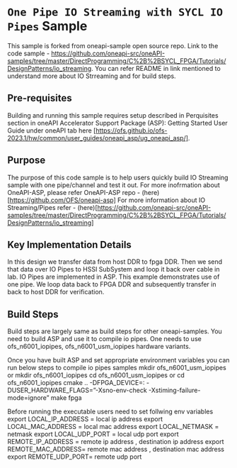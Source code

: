 # `One Pipe IO Streaming with SYCL IO Pipes` Sample

This sample is forked from oneapi-sample open source repo. Link to the code sample - https://github.com/oneapi-src/oneAPI-samples/tree/master/DirectProgramming/C%2B%2BSYCL_FPGA/Tutorials/DesignPatterns/io_streaming. You can refer README in link mentioned to understand more about IO Strreaming and for build steps.

## Pre-requisites
Building and running this sample requires setup described in Perquisites section in oneAPI Accelerator Support Package (ASP): Getting Started User Guide under oneAPI tab here [https://ofs.github.io/ofs-2023.1/hw/common/user_guides/oneapi_asp/ug_oneapi_asp/].

## Purpose

The purpose of this code sample is to help users quickly build IO Streaming sample with one pipe/channel and test it out.
For more inofrmation about OneAPI-ASP, please refer OneAPI-ASP repo - (here)[https://github.com/OFS/oneapi-asp]
For more information about IO Streaming/Pipes refer - (here)[https://github.com/oneapi-src/oneAPI-samples/tree/master/DirectProgramming/C%2B%2BSYCL_FPGA/Tutorials/DesignPatterns/io_streaming]

## Key Implementation Details
In this design we transfer data from host DDR to fpga DDR. Then we send that data over IO Pipes to HSSI SubSystem and loop it back over cable in lab. IO Pipes are implemented in ASP. This example demonstrates use of one pipe. We loop data back to FPGA DDR and subsequently transfer in back to host DDR for verification.

## Build Steps
Build steps are largely same as build steps for other oneapi-samples. You need to build ASP and use it to compile io pipes. One needs to use ofs_n6001_iopipes, ofs_n6001_usm_iopipes hardware variants.  

Once you have built ASP and set appropriate environment variables you can run below steps to compile io pipes samples
  mkdir ofs_n6001_usm_iopipes or mkdir ofs_n6001_iopipes
  cd ofs_n6001_usm_iopipes or cd ofs_n6001_iopipes
  cmake .. -DFPGA_DEVICE=<path-to-asp>:<board-variant> -DUSER_HARDWARE_FLAGS=”-Xsno-env-check -Xstiming-failure-mode=ignore”
  make fpga

Before running the executable users need to set follwing env variables
    export LOCAL_IP_ADDRESS = local ip address
    export LOCAL_MAC_ADDRESS = local mac address 
    export LOCAL_NETMASK = netmask
    export LOCAL_UDP_PORT = local udp port 
    export REMOTE_IP_ADDRESS = remote ip address , destination ip address
    export REMOTE_MAC_ADDRESS= remote mac address , destination mac address
    export REMOTE_UDP_PORT= remote udp port